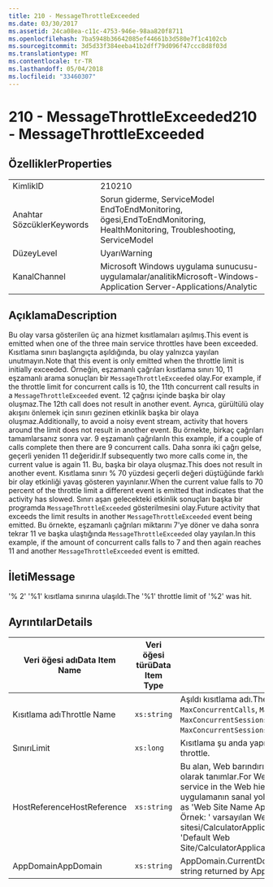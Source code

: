 ```yaml
---
title: 210 - MessageThrottleExceeded
ms.date: 03/30/2017
ms.assetid: 24ca08ea-c11c-4753-946e-98aa820f8711
ms.openlocfilehash: 7ba5948b36642085ef44661b3d580e7f1c4102cb
ms.sourcegitcommit: 3d5d33f384eeba41b2dff79d096f47ccc8d8f03d
ms.translationtype: MT
ms.contentlocale: tr-TR
ms.lasthandoff: 05/04/2018
ms.locfileid: "33460307"
---
```

# <a name="210---messagethrottleexceeded"></a><span data-ttu-id="abc39-102">210 - MessageThrottleExceeded</span><span class="sxs-lookup"><span data-stu-id="abc39-102">210 - MessageThrottleExceeded</span></span>
## <a name="properties"></a><span data-ttu-id="abc39-103">Özellikler</span><span class="sxs-lookup"><span data-stu-id="abc39-103">Properties</span></span>  
  
|||  
|-|-|  
|<span data-ttu-id="abc39-104">Kimlik</span><span class="sxs-lookup"><span data-stu-id="abc39-104">ID</span></span>|<span data-ttu-id="abc39-105">210</span><span class="sxs-lookup"><span data-stu-id="abc39-105">210</span></span>|  
|<span data-ttu-id="abc39-106">Anahtar Sözcükler</span><span class="sxs-lookup"><span data-stu-id="abc39-106">Keywords</span></span>|<span data-ttu-id="abc39-107">Sorun giderme, ServiceModel EndToEndMonitoring, ögesi,</span><span class="sxs-lookup"><span data-stu-id="abc39-107">EndToEndMonitoring, HealthMonitoring, Troubleshooting, ServiceModel</span></span>|  
|<span data-ttu-id="abc39-108">Düzey</span><span class="sxs-lookup"><span data-stu-id="abc39-108">Level</span></span>|<span data-ttu-id="abc39-109">Uyarı</span><span class="sxs-lookup"><span data-stu-id="abc39-109">Warning</span></span>|  
|<span data-ttu-id="abc39-110">Kanal</span><span class="sxs-lookup"><span data-stu-id="abc39-110">Channel</span></span>|<span data-ttu-id="abc39-111">Microsoft Windows uygulama sunucusu-uygulamalar/analitik</span><span class="sxs-lookup"><span data-stu-id="abc39-111">Microsoft-Windows-Application Server-Applications/Analytic</span></span>|  
  
## <a name="description"></a><span data-ttu-id="abc39-112">Açıklama</span><span class="sxs-lookup"><span data-stu-id="abc39-112">Description</span></span>  
 <span data-ttu-id="abc39-113">Bu olay varsa gösterilen üç ana hizmet kısıtlamaları aşılmış.</span><span class="sxs-lookup"><span data-stu-id="abc39-113">This event is emitted when one of the three main service throttles have been exceeded.</span></span> <span data-ttu-id="abc39-114">Kısıtlama sınırı başlangıçta aşıldığında, bu olay yalnızca yayılan unutmayın.</span><span class="sxs-lookup"><span data-stu-id="abc39-114">Note that this event is only emitted when the throttle limit is initially exceeded.</span></span> <span data-ttu-id="abc39-115">Örneğin, eşzamanlı çağrıları kısıtlama sınırı 10, 11 eşzamanlı arama sonuçları bir `MessageThrottleExceeded` olay.</span><span class="sxs-lookup"><span data-stu-id="abc39-115">For example, if the throttle limit for concurrent calls is 10, the 11th concurrent call results in a `MessageThrottleExceeded` event.</span></span> <span data-ttu-id="abc39-116">12 çağrısı içinde başka bir olay oluşmaz.</span><span class="sxs-lookup"><span data-stu-id="abc39-116">The 12th call does not result in another event.</span></span> <span data-ttu-id="abc39-117">Ayrıca, gürültülü olay akışını önlemek için sınırı gezinen etkinlik başka bir olaya oluşmaz.</span><span class="sxs-lookup"><span data-stu-id="abc39-117">Additionally, to avoid a noisy event stream, activity that hovers around the limit does not result in another event.</span></span> <span data-ttu-id="abc39-118">Bu örnekte, birkaç çağrıları tamamlarsanız sonra var. 9 eşzamanlı çağrıları</span><span class="sxs-lookup"><span data-stu-id="abc39-118">In this example, if a couple of calls complete then there are 9 concurrent calls.</span></span> <span data-ttu-id="abc39-119">Daha sonra iki çağrı gelse, geçerli yeniden 11 değeridir.</span><span class="sxs-lookup"><span data-stu-id="abc39-119">If subsequently two more calls come in, the current value is again 11.</span></span> <span data-ttu-id="abc39-120">Bu, başka bir olaya oluşmaz.</span><span class="sxs-lookup"><span data-stu-id="abc39-120">This does not result in another event.</span></span> <span data-ttu-id="abc39-121">Kısıtlama sınırı % 70 yüzdesi geçerli değeri düştüğünde farklı bir olay etkinliği yavaş gösteren yayınlanır.</span><span class="sxs-lookup"><span data-stu-id="abc39-121">When the current value falls to 70 percent of the throttle limit a different event is emitted that indicates that the activity has slowed.</span></span> <span data-ttu-id="abc39-122">Sınırı aşan gelecekteki etkinlik sonuçları başka bir programda `MessageThrottleExceeded` gösterilmesini olay.</span><span class="sxs-lookup"><span data-stu-id="abc39-122">Future activity that exceeds the limit results in another `MessageThrottleExceeded` event being emitted.</span></span> <span data-ttu-id="abc39-123">Bu örnekte, eşzamanlı çağrıları miktarını 7'ye döner ve daha sonra tekrar 11 ve başka ulaştığında `MessageThrottleExceeded` olay yayılan.</span><span class="sxs-lookup"><span data-stu-id="abc39-123">In this example, if the amount of concurrent calls falls to 7 and then again reaches 11 and another `MessageThrottleExceeded` event is emitted.</span></span>  
  
## <a name="message"></a><span data-ttu-id="abc39-124">İleti</span><span class="sxs-lookup"><span data-stu-id="abc39-124">Message</span></span>  
 <span data-ttu-id="abc39-125">'% 2' '%1' kısıtlama sınırına ulaşıldı.</span><span class="sxs-lookup"><span data-stu-id="abc39-125">The '%1' throttle limit of '%2' was hit.</span></span>  
  
## <a name="details"></a><span data-ttu-id="abc39-126">Ayrıntılar</span><span class="sxs-lookup"><span data-stu-id="abc39-126">Details</span></span>  
  
|<span data-ttu-id="abc39-127">Veri öğesi adı</span><span class="sxs-lookup"><span data-stu-id="abc39-127">Data Item Name</span></span>|<span data-ttu-id="abc39-128">Veri öğesi türü</span><span class="sxs-lookup"><span data-stu-id="abc39-128">Data Item Type</span></span>|<span data-ttu-id="abc39-129">Açıklama</span><span class="sxs-lookup"><span data-stu-id="abc39-129">Description</span></span>|  
|--------------------|--------------------|-----------------|  
|<span data-ttu-id="abc39-130">Kısıtlama adı</span><span class="sxs-lookup"><span data-stu-id="abc39-130">Throttle Name</span></span>|`xs:string`|<span data-ttu-id="abc39-131">Aşıldı kısıtlama adı.</span><span class="sxs-lookup"><span data-stu-id="abc39-131">The name of the throttle that has been exceeded.</span></span> <span data-ttu-id="abc39-132">Her iki `MaxConcurrentCalls`, `MaxConcurrentInstances`, veya `MaxConcurrentSessions`,</span><span class="sxs-lookup"><span data-stu-id="abc39-132">Either `MaxConcurrentCalls`, `MaxConcurrentInstances`, or `MaxConcurrentSessions`,</span></span>|  
|<span data-ttu-id="abc39-133">Sınırı</span><span class="sxs-lookup"><span data-stu-id="abc39-133">Limit</span></span>|`xs:long`|<span data-ttu-id="abc39-134">Kısıtlama şu anda yapılandırılmış sınırının.</span><span class="sxs-lookup"><span data-stu-id="abc39-134">The currently configured limit of the throttle.</span></span>|  
|<span data-ttu-id="abc39-135">HostReference</span><span class="sxs-lookup"><span data-stu-id="abc39-135">HostReference</span></span>|`xs:string`|<span data-ttu-id="abc39-136">Bu alan, Web barındırılan hizmetler için Web hiyerarşi hizmetinde benzersiz olarak tanımlar.</span><span class="sxs-lookup"><span data-stu-id="abc39-136">For Web-hosted services, this field uniquely identifies the service in the Web hierarchy.</span></span> <span data-ttu-id="abc39-137">Biçimi olarak tanımlanan ' Web sitesi adı uygulamanın sanal yolu&#124;hizmet sanal yolu&#124;ServiceName'.</span><span class="sxs-lookup"><span data-stu-id="abc39-137">Its format is defined as 'Web Site Name Application Virtual Path&#124;Service Virtual Path&#124;ServiceName'.</span></span> <span data-ttu-id="abc39-138">Örnek: ' varsayılan Web sitesi/CalculatorApplication&#124;/CalculatorService.svc&#124;CalculatorService'.</span><span class="sxs-lookup"><span data-stu-id="abc39-138">Example: 'Default Web Site/CalculatorApplication&#124;/CalculatorService.svc&#124;CalculatorService'.</span></span>|  
|<span data-ttu-id="abc39-139">AppDomain</span><span class="sxs-lookup"><span data-stu-id="abc39-139">AppDomain</span></span>|`xs:string`|<span data-ttu-id="abc39-140">AppDomain.CurrentDomain.FriendlyName tarafından döndürülen dize.</span><span class="sxs-lookup"><span data-stu-id="abc39-140">The string returned by AppDomain.CurrentDomain.FriendlyName.</span></span>|
